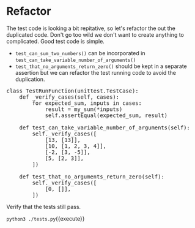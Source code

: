 Refactor
========

The test code is looking a bit repitative, so let's refactor the
out the duplicated code.  Don't go too wild we don't want to
create anything to complicated.  Good test code is simple.

* `test_can_sum_two_numbers()` can be incorporated in `test_can_take_variable_number_of_arguments()`
* `test_that_no_arguments_return_zero()` should be kept in a separate assertion but we can
   refactor the test running code to avoid the duplication.

<pre class="file" data-filename="tests.py" data-target="replace">
class TestRunFunction(unittest.TestCase):
    def _verify_cases(self, cases):
        for expected_sum, inputs in cases:
            result = my_sum(*inputs)
            self.assertEqual(expected_sum, result)

    def test_can_take_variable_number_of_arguments(self):
        self._verify_cases([
            [13, [13]],
            [10, [1, 2, 3, 4]],
            [-2, [3, -5]],
            [5, [2, 3]],
        ])

    def test_that_no_arguments_return_zero(self):
        self._verify_cases([
            [0, []],
        ])
</pre>

Verify that the tests still pass.

`python3 ./tests.py`{{execute}}
